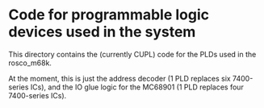 # Code for programmable logic devices used in the system

This directory contains the (currently CUPL) code for the PLDs used in the rosco_m68k. 

At the moment, this is just the address decoder (1 PLD replaces six 7400-series ICs), and the IO glue logic for the MC68901 (1 PLD replaces four 7400-series ICs).
